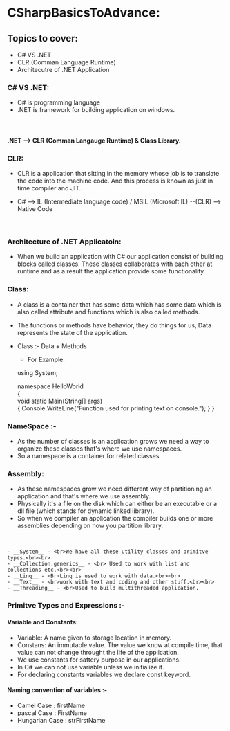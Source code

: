#  CSharpBasicsToAdvance:
  
  
##  Topics to cover:
  
  
- C# VS .NET
- CLR (Comman Language Runtime)
- Architecutre of .NET Application
  
###  C# VS .NET:
  
  
- C# is programming language
- .NET is framework for building application on windows. <br><br><br>
  
  
  
####  .NET --> CLR (Comman Langauge Runtime) & Class Library.
  
  
  
  
###  CLR:
  
- CLR is a application that sitting in the memory whose job is to translate the code into the machine code. And this process is known as just in time compiler and JIT.
  
- C# --> IL (Intermediate language code) / MSIL (Microsoft IL)  --(CLR) --> Native Code <br><br><Br>
  
  
###  Architecture of .NET Applicatoin:
  
  
- When we build an application with C# our application consist of building blocks called classes. These classes collaborates with each other at runtime and as a result the application provide some functionality.
  
###  Class:
  
  
- A class is a container that has some data which has some data which is also called attribute and functions which is also called methods.
- The functions or methods have behavior, they do things for us, Data represents the state of the application.
  
- Class :- Data + Methods
  
    - For Example:
  
    using System;
  
    namespace HelloWorld<br>
    {<br>
            void static Main(String[] args)<br>
            {
                Console.WriteLine("Function used for printing text on console.");
            }
    }
  
###  NameSpace :- 
  
- As the number of classes is an application grows we need a way to organize these classes that's where we use namespaces.
- So a namespace is a container for related classes.
  
###  Assembly:
  
- As these namespaces grow we need different way of partitioning an application and that's where we use assembly.
- Physically it's a file on the disk which can either be an executable or a dll file (which stands for dynamic linked library).
- So when we compiler an application the compiler builds one or more assemblies depending on how you partition library.
<br>
  
    - __System__ - <br>We have all these utility classes and primitve types.<br><br>
    - __Collection.generics__ - <br> Used to work with list and collections etc.<br><br>
    - __Linq__ - <Br>Linq is used to work with data.<br><br>
    - __Text__ - <br>work with text and coding and other stuff.<br><br>
    - __Threading__ - <br>Used to build multithreaded application.
  
  
###  Primitve Types and Expressions :-
  
  
  
####  Variable and Constants:
  
  
- Variable:  A name given to storage location in memory.
- Constans: An immutable value. The value we know at compile time, that value can not change throught the life of the application.
- We use constants for saftery purpose in our applications.
- In C# we can not use variable unless we initialize it.
- For declaring constants variables we declare const keyword.
  
  
  
  
  
####  Naming convention of variables :-
  
  
  
- Camel Case : firstName
- pascal Case : FirstName
- Hungarian Case : strFirstName
  